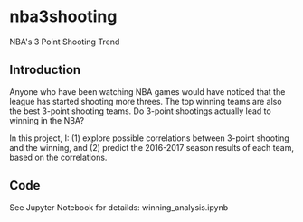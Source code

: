 # nba3shooting
NBA's 3 Point Shooting Trend

## Introduction
Anyone who have been watching NBA games would have noticed that the league has started shooting more threes. The top winning teams are also the best 3-point shooting teams. Do 3-point shootings actually lead to winning in the NBA?

In this project, I: (1) explore possible correlations between 3-point shooting and the winning, and (2) predict the 2016-2017 season results of each team, based on the correlations.

## Code
See Jupyter Notebook for detailds: winning_analysis.ipynb

